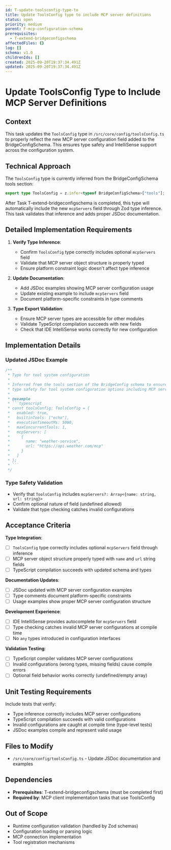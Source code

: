 ```yaml
---
id: T-update-toolsconfig-type-to
title: Update ToolsConfig type to include MCP server definitions
status: open
priority: medium
parent: F-mcp-configuration-schema
prerequisites:
  - T-extend-bridgeconfigschema
affectedFiles: {}
log: []
schema: v1.0
childrenIds: []
created: 2025-09-20T19:37:34.491Z
updated: 2025-09-20T19:37:34.491Z
---
```


# Update ToolsConfig Type to Include MCP Server Definitions

## Context

This task updates the `ToolsConfig` type in `/src/core/config/toolsConfig.ts` to properly reflect the new MCP server configuration field added to the BridgeConfigSchema. This ensures type safety and IntelliSense support across the configuration system.

## Technical Approach

The `ToolsConfig` type is currently inferred from the BridgeConfigSchema tools section:

```typescript
export type ToolsConfig = z.infer<typeof BridgeConfigSchema>["tools"];
```

After Task T-extend-bridgeconfigschema is completed, this type will automatically include the new `mcpServers` field through Zod type inference. This task validates that inference and adds proper JSDoc documentation.

## Detailed Implementation Requirements

1. **Verify Type Inference**:
   - Confirm `ToolsConfig` type correctly includes optional `mcpServers` field
   - Validate that MCP server object structure is properly typed
   - Ensure platform constraint logic doesn't affect type inference

2. **Update Documentation**:
   - Add JSDoc examples showing MCP server configuration usage
   - Update existing example to include `mcpServers` field
   - Document platform-specific constraints in type comments

3. **Type Export Validation**:
   - Ensure MCP server types are accessible for other modules
   - Validate TypeScript compilation succeeds with new fields
   - Check that IDE IntelliSense works correctly for new configuration

## Implementation Details

### Updated JSDoc Example

````typescript
/**
 * Type for tool system configuration
 *
 * Inferred from the tools section of the BridgeConfig schema to ensure
 * type safety for tool system configuration options including MCP servers.
 *
 * @example
 * ```typescript
 * const toolsConfig: ToolsConfig = {
 *   enabled: true,
 *   builtinTools: ["echo"],
 *   executionTimeoutMs: 5000,
 *   maxConcurrentTools: 1,
 *   mcpServers: [
 *     {
 *       name: "weather-service",
 *       url: "https://api.weather.com/mcp"
 *     }
 *   ]
 * };
 * ```
 */
````

### Type Safety Validation

- Verify that `ToolsConfig` includes `mcpServers?: Array<{name: string, url: string}>`
- Confirm optional nature of field (undefined allowed)
- Validate that type checking catches invalid configurations

## Acceptance Criteria

**Type Integration**:

- [ ] `ToolsConfig` type correctly includes optional `mcpServers` field through inference
- [ ] MCP server object structure properly typed with `name` and `url` string fields
- [ ] TypeScript compilation succeeds with updated schema and types

**Documentation Updates**:

- [ ] JSDoc updated with MCP server configuration examples
- [ ] Type comments document platform-specific constraints
- [ ] Usage examples show proper MCP server configuration structure

**Development Experience**:

- [ ] IDE IntelliSense provides autocomplete for `mcpServers` field
- [ ] Type checking catches invalid MCP server configurations at compile time
- [ ] No `any` types introduced in configuration interfaces

**Validation Testing**:

- [ ] TypeScript compiler validates MCP server configurations
- [ ] Invalid configurations (wrong types, missing fields) cause compile errors
- [ ] Optional field behavior works correctly (undefined/empty array)

## Unit Testing Requirements

Include tests that verify:

- Type inference correctly includes MCP server configurations
- TypeScript compilation succeeds with valid configurations
- Invalid configurations are caught at compile time (type-level tests)
- JSDoc examples compile and represent valid usage

## Files to Modify

- `/src/core/config/toolsConfig.ts` - Update JSDoc documentation and examples

## Dependencies

- **Prerequisites**: T-extend-bridgeconfigschema (must be completed first)
- **Required by**: MCP client implementation tasks that use ToolsConfig

## Out of Scope

- Runtime configuration validation (handled by Zod schemas)
- Configuration loading or parsing logic
- MCP connection implementation
- Tool registration mechanisms
